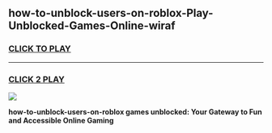 
## how-to-unblock-users-on-roblox-Play-Unblocked-Games-Online-wiraf
<h3>
<a href="https://premium76.site?title=how-to-unblock-users-on-roblox&ref=25A">CLICK TO PLAY</a></h3>
<hr>

<h3>
<a href="https://premium76.site?title=how-to-unblock-users-on-roblox&ref=25A">CLICK 2 PLAY</a>
  
</h3>

<a href="https://premium76.site?title=how-to-unblock-users-on-roblox&ref=25A"><img src="https://clearcache.store/games.png"></a>


**how-to-unblock-users-on-roblox games unblocked: Your Gateway to Fun and Accessible Online Gaming**

